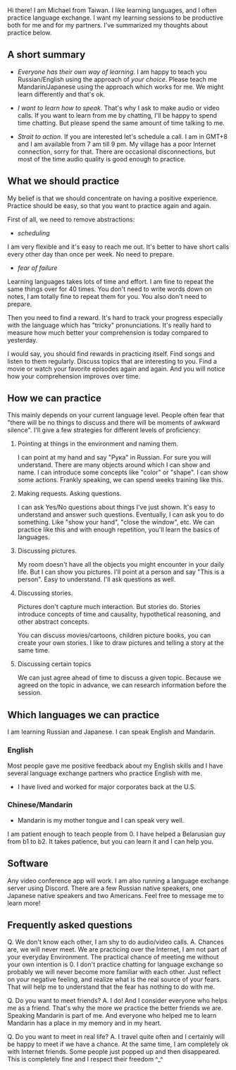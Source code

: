 Hi there! I am Michael from Taiwan. I like learning languages, and I often practice language exchange. I want my learning sessions to be productive both for me and for my partners. I’ve summarized my thoughts about practice below.

## A short summary

+ *Everyone has their own way of learning*. I am happy to teach you Russian/English using the approach of *your choice*. Please teach me Mandarin/Japanese using the approach which works for me. We might learn differently and that's ok.

+ *I want to learn how to speak*. That's why I ask to make audio or video calls. If you want to learn from me by chatting, I'll be happy to spend time chatting. But please spend the same amount of time talking to me.

+ *Strait to action*. If you are interested let's schedule a call. I am in GMT+8 and I am available from 7 am till 9 pm. My village has a poor Internet connection, sorry for that. There are occasional disconnections, but most of the time audio quality is good enough to practice.

## What we should practice

My belief is that we should concentrate on having a positive experience. Practice
should be easy, so that you want to practice again and again.

First of all, we need to remove abstractions:

+ *scheduling*

I am very flexible and it's easy to reach me out. It's better to have short calls every other day than once per week. No need to prepare.

+ *fear of failure*

Learning languages takes lots of time and effort. I am fine to repeat the same things over for 40 times. You don't need to write words down on notes, I am totally fine to repeat them for you. You also don't need to prepare.

Then you need to find a reward. It's hard to track your progress especially with the language which has "tricky" pronunciations. It's really hard to measure how much better your comprehension is today compared to yesterday.

I would say, you should find rewards in practicing itself. Find songs and listen to them regularly. Discuss topics that are interesting to you. Find a movie or watch your favorite episodes again and again. And you will notice how your comprehension improves over time.

## How we can practice

This mainly depends on your current language level. People often fear that
"there will be no things to discuss and there will be moments of awkward
silence". I'll give a few strategies for different levels of proficiency:

1. Pointing at things in the environment and naming them.

   I can point at my hand and say "Рука" in Russian. For sure you will understand. There are many objects around which I can show and name. I can introduce some concepts like "color" or "shape". I can show some actions. Frankly speaking, we can spend weeks training like this.

2. Making requests. Asking questions.

   I can ask Yes/No questions about things I've just shown. It's easy to understand and answer such questions. Eventually, I can ask you to do something. Like "show your hand", "close the window", etc. We can practice like this and with enough repetition, you'll learn the basics of languages.

3. Discussing pictures.

   My room doesn't have all the objects you might encounter in your daily life. But I can show you pictures. I'll point at a person and say "This is a person". Easy to understand. I'll ask questions as well.

4. Discussing stories.

   Pictures don't capture much interaction. But stories do. Stories introduce concepts of time and causality, hypothetical reasoning, and other abstract concepts.
   
   You can discuss movies/cartoons, children picture books, you can create your own stories. I like to draw pictures and telling a story at the same time.

5. Discussing certain topics

   We can just agree ahead of time to discuss a given topic. Because we agreed on the topic in advance, we can research information before the session.

## Which languages we can practice

I am learning Russian and Japanese. I can speak English and Mandarin.

### English

Most people gave me positive feedback about my English skills and I have several language exchange partners who practice English with me.

+ I have lived and worked for major corporates back at the U.S.

### Chinese/Mandarin

+ Mandarin is my mother tongue and I can speak very well.

I am patient enough to teach people from 0. I have helped a Belarusian guy from b1 to b2. It takes patience, but you can learn it and I can help you.
 
## Software

Any video conference app will work. I am also running a language exchange server using Discord. There are a few Russian native speakers, one Japanese native speakers and two Americans. Feel free to message me to learn more!

## Frequently asked questions

Q. We don't know each other, I am shy to do audio/video calls.
A. Chances are, we will never meet. We are practicing over the Internet, I am not part of your everyday Environment. The practical chance of meeting me without your own intention is 0. I don't practice chatting for language exchange so probably we will never become more familiar with each other. Just reflect on your negative feeling, and realize what is the real source of your fears. That will help me to understand that the fear has nothing to do with me. 

Q. Do you want to meet friends?
A. I do! And I consider everyone who helps me as a friend. That's why the more we practice the better friends we are. Speaking Mandarin is part of me. And everyone who helped me to learn Mandarin has a place in my memory and in my heart.

Q. Do you want to meet in real life?
A. I travel quite often and I certainly will be happy to meet if we have a chance. At the same time, I am completely ok with Internet friends. Some people just popped up and then disappeared. This is completely fine and I respect their freedom ^_^
